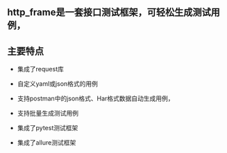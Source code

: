 ## http_frame是一套接口测试框架，可轻松生成测试用例，

## 主要特点

- 集成了request库

- 自定义yaml或json格式的用例

- 支持postman中的json格式、Har格式数据自动生成用例，

- 支持批量生成测试用例

- 集成了pytest测试框架

- 集成了allure测试框架
